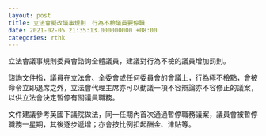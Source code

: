 ```yaml
---
layout: post
title: 立法會擬改議事規則　行為不檢議員要停職
date: 2021-02-05 21:35:13.000000000 +08:00
categories: rthk
---
```


立法會議事規則委員會諮詢全體議員，建議對行為不檢的議員增加罰則。

諮詢文件指，議員在立法會、全委會或任何委員會的會議上，行為極不檢點，會被命令立即退席之外，立法會代理主席亦可以動議一項不容辯論亦不容修正的議案，以供立法會決定暫停有關議員職務。

文件建議參考英國下議院做法，同一任期內首次通過暫停職務議案，議員會被暫停職務一星期，其後逐步遞增；亦會按比例扣起酬金、津貼等。
